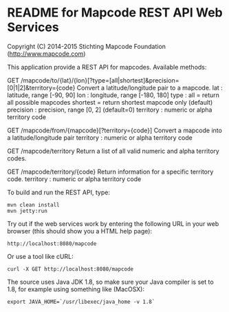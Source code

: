 # README for Mapcode REST API Web Services 
 
Copyright (C) 2014-2015 Stichting Mapcode Foundation (http://www.mapcode.com)

This application provide a REST API for mapcodes. 
Available methods:

  GET /mapcode/to/{lat}/{lon}[?type=[all|shortest]&precision=[0|1|2]&territory={code}
       Convert a latitude/longitude pair to a mapcode.
       lat       : latitude, range [-90, 90]
       lon       : longitude, range [-180, 180]
       type      : all      = return all possible mapcodes
                   shortest = return shortest mapcode only (default)
       precision : precision, range [0, 2] (default=0)
       territory : numeric or alpha territory code

  GET /mapcode/from/{mapcode}[?territory={code}]
       Convert a mapcode into a latitude/longitude pair
       territory : numeric or alpha territory code

  GET /mapcode/territory
       Return a list of all valid numeric and alpha territory codes.

  GET /mapcode/territory/{code}
       Return information for a specific territory code.
       territory : numeric or alpha territory code

To build and run the REST API, type:

    mvn clean install
    mvn jetty:run
    
Try out if the web services work by entering the following URL in your web browser
(this should show you a HTML help page):

    http://localhost:8080/mapcode
    
Or use a tool like cURL:
    
    curl -X GET http://localhost:8080/mapcode
    
The source uses Java JDK 1.8, so make sure your Java compiler is set to 1.8, for example
using something like (MacOSX):

    export JAVA_HOME=`/usr/libexec/java_home -v 1.8`
